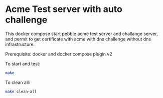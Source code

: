 # Acme Test server with auto challenge

This docker compose start pebble acme test server and challange server, and permit to get certificate with acme with dns challenge without dns infrastructure.

Prerequisite: docker and docker compose plugin v2

To start and test:
```sh
make
```

To clean all:
```sh
make clean-all
```
